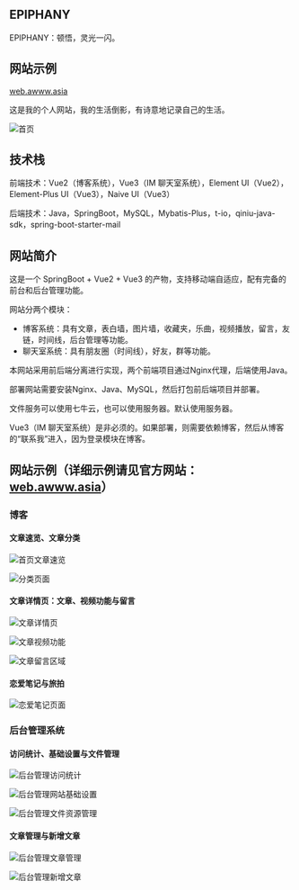 ## EPIPHANY
EPIPHANY：顿悟，灵光一闪。

## 网站示例
[web.awww.asia](https://web.awww.asia/)

这是我的个人网站，我的生活倒影，有诗意地记录自己的生活。

![首页](https://file.awww.asia/static/assets/1NBBG9%40CY%5DP%258Z2HE%24C1%4049.png)

## 技术栈
前端技术：Vue2（博客系统），Vue3（IM 聊天室系统），Element UI（Vue2），Element-Plus UI（Vue3），Naive UI（Vue3）

后端技术：Java，SpringBoot，MySQL，Mybatis-Plus，t-io，qiniu-java-sdk，spring-boot-starter-mail

## 网站简介
这是一个 SpringBoot + Vue2 + Vue3 的产物，支持移动端自适应，配有完备的前台和后台管理功能。

网站分两个模块：
- 博客系统：具有文章，表白墙，图片墙，收藏夹，乐曲，视频播放，留言，友链，时间线，后台管理等功能。
- 聊天室系统：具有朋友圈（时间线），好友，群等功能。

本网站采用前后端分离进行实现，两个前端项目通过Nginx代理，后端使用Java。

部署网站需要安装Nginx、Java、MySQL，然后打包前后端项目并部署。

文件服务可以使用七牛云，也可以使用服务器。默认使用服务器。

Vue3（IM 聊天室系统）是非必须的。如果部署，则需要依赖博客，然后从博客的“联系我”进入，因为登录模块在博客。

## 网站示例（详细示例请见官方网站：[web.awww.asia](https://web.awww.asia/)）

### 博客

#### 文章速览、文章分类
![首页文章速览](https://file.awww.asia/static/assets/1NBBG9%40CY%5DP%258Z2HE%24C1%4049.png)

![分类页面](https://file.awww.asia/static/assets/M%24T%29D6%5BL%28XPQC3%7DH6T4B0Z7.png)

#### 文章详情页：文章、视频功能与留言
![文章详情页](https://file.awww.asia/static/assets/Z4%254DSCS7WE%25J9T5K_~E%29YO.png)

![文章视频功能](https://file.awww.asia/static/assets/OF%297Q%5BY%28%24KKAQCY%25DQMO%40C5.png)

![文章留言区域](https://file.awww.asia/static/assets/5%24A4KSMAF%28G11%7B~EWU%288CI3.png)

#### 恋爱笔记与旅拍
![恋爱笔记页面](https://file.awww.asia/static/assets/%5BL%60SI4C13TV_1%7BKOHN%244%40YG.png)
### 后台管理系统

#### 访问统计、基础设置与文件管理
![后台管理访问统计](https://file.awww.asia/static/assets/%E5%90%8E%E5%8F%B0%E7%AE%A1%E7%90%86%E8%AE%BF%E9%97%AE%E7%BB%9F%E8%AE%A1.png)

![后台管理网站基础设置](https://file.awww.asia/static/assets/%E5%90%8E%E5%8F%B0%E7%AE%A1%E7%90%86%E7%BD%91%E7%AB%99%E5%9F%BA%E7%A1%80%E8%AE%BE%E7%BD%AE.png)

![后台管理文件资源管理](https://file.awww.asia/static/assets/%E5%90%8E%E5%8F%B0%E7%AE%A1%E7%90%86%E6%96%87%E4%BB%B6%E8%B5%84%E6%BA%90%E7%AE%A1%E7%90%86.png)

#### 文章管理与新增文章
![后台管理文章管理](https://file.awww.asia/static/assets/%E5%90%8E%E5%8F%B0%E7%AE%A1%E7%90%86%E6%96%87%E7%AB%A0%E7%AE%A1%E7%90%86.png)

![后台管理新增文章](https://file.awww.asia/static/assets/%E5%90%8E%E5%8F%B0%E7%AE%A1%E7%90%86%E6%96%B0%E5%A2%9E%E6%96%87%E7%AB%A0.png)


